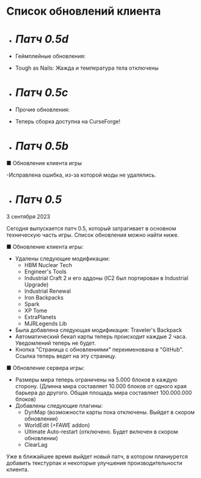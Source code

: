 # Список обновлений клиента

* # *Патч 0.5d*

*  Геймплейные обновления:
- Tough as Nails: Жажда и температура тела отключены

* # *Патч 0.5c*

*  Прочие обновления:
- Теперь сборка доступна на CurseForge!

* # *Патч 0.5b*
 ■ Обновление клиента игры
 
 -Исправлена ошибка, из-за которой моды не удалялись.

* # *Патч 0.5*

3 сентября 2023

Сегодня выпускается патч 0.5, который затрагивает в основном техническую часть игры. Список обновления можно найти ниже.

■ Обновление клиента игры:
- Удалены следующие модификации: 
    * HBM Nuclear Tech
    * Engineer's Tools
    * Industrial Craft 2 и его аддоны (IC2 был портирован в Industrial Upgrade)
    * Industrial Renewal
    * Iron Backpacks
    * Spark
    * XP Tome
    * ExtraPlanets
    * MJRLegends Lib
- Была добавлена следующая модификация: Traveler's Backpack
- Автоматический бекап карты теперь происходит каждые 2 часа. Уведомлений теперь не будет.
- Кнопка "Страница с обновлениями" переименована в "GitHub". Ссылка теперь ведет на эту страницу.

■ Обновление сервера игры:
- Размеры мира теперь ограничены на 5.000 блоков в каждую сторону.
(Длинна мира составляет 10.000 блоков от одного края барьера до другого. Общая площадь мира составляет 100.000.000 блоков)
- Добавлены следующие плагины:
    * DynMap (возможности карты пока отключены. Выйдет в скором обновлении)
    * WorldEdit (+FAWE addon)
    * Ultimate Auto-restart (отключено. Будет включен в скором обновлении)
    * ClearLag

Уже в ближайшее время выйдет новый патч, в котором планиурется добавить текстурпак и некоторые улучшения производительности клиента.
